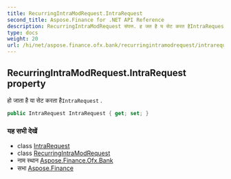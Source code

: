 ```yaml
---
title: RecurringIntraModRequest.IntraRequest
second_title: Aspose.Finance for .NET API Reference
description: RecurringIntraModRequest संपत्त. ह जत है य सेट करत हैIntraRequest .
type: docs
weight: 20
url: /hi/net/aspose.finance.ofx.bank/recurringintramodrequest/intrarequest/
---
```

## RecurringIntraModRequest.IntraRequest property

हो जाता है या सेट करता है`IntraRequest` .

```csharp
public IntraRequest IntraRequest { get; set; }
```

### यह सभी देखें

* class [IntraRequest](../../intrarequest/)
* class [RecurringIntraModRequest](../)
* नाम स्थान [Aspose.Finance.Ofx.Bank](../../recurringintramodrequest/)
* सभा [Aspose.Finance](../../../)


